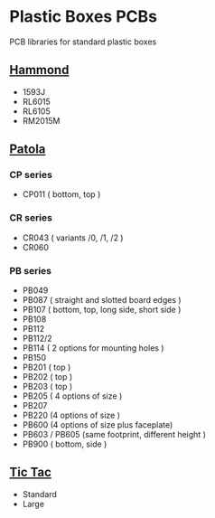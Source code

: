 # Plastic Boxes PCBs
PCB libraries for standard plastic boxes

## [Hammond](https://www.hammfg.com/electronics/small-case)
- 1593J
- RL6015
- RL6105
- RM2015M
## [Patola](https://www.patola.com.br/)
### CP series
- CP011 ( bottom, top )
### CR series
- CR043 ( variants /0, /1, /2 )
- CR060 
### PB series
- PB049
- PB087 ( straight and slotted board edges )
- PB107 ( bottom, top, long side, short side )
- PB108
- PB112
- PB112/2
- PB114 ( 2 options for mounting holes )
- PB150
- PB201 ( top ) 
- PB202 ( top )
- PB203 ( top )
- PB205 ( 4 options of size )
- PB207
- PB220 (4 options of size )
- PB600 (4 options of size plus faceplate)
- PB603 / PB605 (same footprint, different height )
- PB900 ( bottom, side )
## [Tic Tac](https://en.wikipedia.org/wiki/Tic_Tac)
- Standard
- Large
